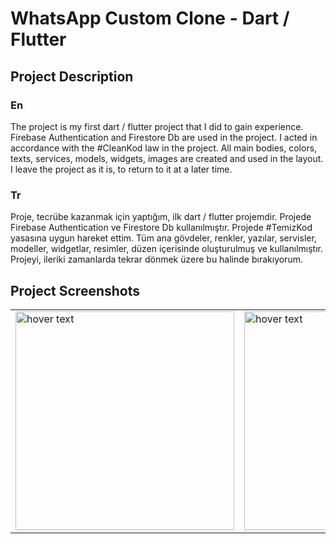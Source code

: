 # WhatsApp Custom Clone - Dart / Flutter

## Project Description
### En
The project is my first dart / flutter project that I did to gain experience. Firebase Authentication and Firestore Db are used in the project. I acted in accordance with the #CleanKod law in the project. All main bodies, colors, texts, services, models, widgets, images are created and used in the layout. I leave the project as it is, to return to it at a later time.
</br>
### Tr
Proje, tecrübe kazanmak için yaptığım, ilk dart / flutter projemdir. Projede Firebase Authentication ve Firestore Db kullanılmıştır. Projede #TemizKod yasasına uygun hareket ettim. Tüm ana gövdeler, renkler, yazılar, servisler, modeller, widgetlar, resimler, düzen içerisinde oluşturulmuş ve kullanılmıştır. Projeyi, ileriki zamanlarda tekrar dönmek üzere bu halinde bırakıyorum. 
## Project Screenshots

<table>
  <tr>
    <td><img src="https://user-images.githubusercontent.com/17275354/157511136-febe785a-2c8a-4773-ace1-cce17aa89dbc.jpg" width="350" title="hover text"></td>
    <td><img src="![2](https://user-images.githubusercontent.com/17275354/157511761-27d3e7c1-f8ba-4036-bf2c-e64adc171334.jpg)" width="350" title="hover text"></td>
    <td><img src="https://user-images.githubusercontent.com/17275354/157511136-febe785a-2c8a-4773-ace1-cce17aa89dbc.jpg" width="350" title="hover text"></td>
    <td><img src="https://user-images.githubusercontent.com/17275354/157511136-febe785a-2c8a-4773-ace1-cce17aa89dbc.jpg" width="350" title="hover text"></td>
  </tr>
</table>
  
  
 

